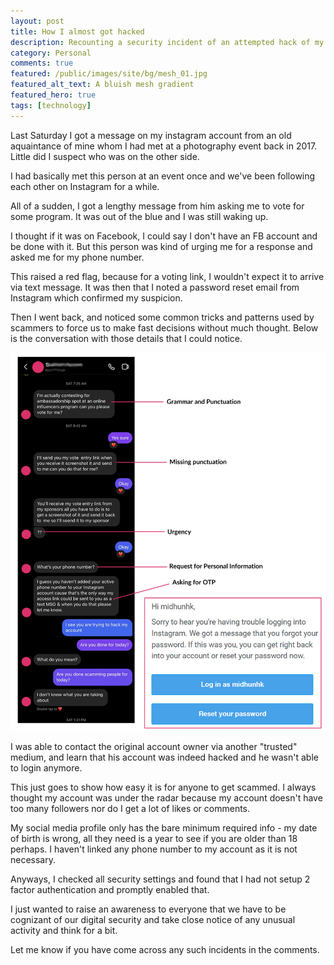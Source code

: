 ```yaml
---
layout: post
title: How I almost got hacked
description: Recounting a security incident of an attempted hack of my instagram account
category: Personal
comments: true
featured: /public/images/site/bg/mesh_01.jpg
featured_alt_text: A bluish mesh gradient
featured_hero: true
tags: [technology]
---
```

Last Saturday I got a message on my instagram account from an old aquaintance of mine whom I had met at a photography event back in 2017. Little did I suspect who was on the other side.

<!-- more -->
I had basically met this person at an event once and we've been following each other on Instagram for a while.

All of a sudden, I got a lengthy message from him asking me to vote for some program. It was out of the blue and I was still waking up. 

I thought if it was on Facebook, I could say I don't have an FB account and be done with it. But this person was kind of urging me for a response and asked me for my phone number. 

This raised a red flag, because for a voting link, I wouldn't expect it to arrive via text message.
It was then that I noted a password reset email from Instagram which confirmed my suspicion.

Then I went back, and noticed some common tricks and patterns used by scammers to force us to make fast decisions without much thought. Below is the conversation with those details that I could notice.

![The conversation](/public/images/2022/07/07/blog_image_instagram.png)

I was able to contact the original account owner via another "trusted" medium, and learn that his account was indeed hacked and he wasn't able to login anymore. 

This just goes to show how easy it is for anyone to get scammed. I always thought my account was under the radar because my account doesn't have too many followers nor do I get a lot of likes or comments. 

My social media profile only has the bare minimum required info - my date of birth is wrong, all they need is a year to see if you are older than 18 perhaps. I haven't linked any phone number to my account as it is not necessary.

Anyways, I checked all security settings and found that I had not setup 2 factor authentication and promptly enabled that.

I just wanted to raise an awareness to everyone that we have to be cognizant of our digital security and take close notice of any unusual activity and think for a bit.

Let me know if you have come across any such incidents in the comments.